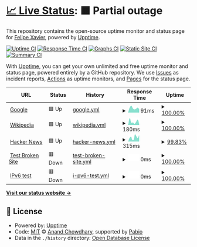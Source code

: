# [📈 Live Status](https://demo.upptime.js.org): <!--live status--> **🟧 Partial outage**

This repository contains the open-source uptime monitor and status page for [Felipe Xavier](https://demo.upptime.js.org), powered by [Upptime](https://github.com/upptime/upptime).

[![Uptime CI](https://github.com/fxaviers/server/workflows/Uptime%20CI/badge.svg)](https://github.com/fxaviers/server/actions?query=workflow%3A%22Uptime+CI%22)
[![Response Time CI](https://github.com/fxaviers/server/workflows/Response%20Time%20CI/badge.svg)](https://github.com/fxaviers/server/actions?query=workflow%3A%22Response+Time+CI%22)
[![Graphs CI](https://github.com/fxaviers/server/workflows/Graphs%20CI/badge.svg)](https://github.com/fxaviers/server/actions?query=workflow%3A%22Graphs+CI%22)
[![Static Site CI](https://github.com/fxaviers/server/workflows/Static%20Site%20CI/badge.svg)](https://github.com/fxaviers/server/actions?query=workflow%3A%22Static+Site+CI%22)
[![Summary CI](https://github.com/fxaviers/server/workflows/Summary%20CI/badge.svg)](https://github.com/fxaviers/server/actions?query=workflow%3A%22Summary+CI%22)

With [Upptime](https://upptime.js.org), you can get your own unlimited and free uptime monitor and status page, powered entirely by a GitHub repository. We use [Issues](https://github.com/fxaviers/server/issues) as incident reports, [Actions](https://github.com/fxaviers/server/actions) as uptime monitors, and [Pages](https://demo.upptime.js.org) for the status page.

<!--start: status pages-->
<!-- This summary is generated by Upptime (https://github.com/upptime/upptime) -->
<!-- Do not edit this manually, your changes will be overwritten -->
<!-- prettier-ignore -->
| URL | Status | History | Response Time | Uptime |
| --- | ------ | ------- | ------------- | ------ |
| <img alt="" src="https://icons.duckduckgo.com/ip3/www.google.com.ico" height="13"> [Google](https://www.google.com) | 🟩 Up | [google.yml](https://github.com/fxaviers/server/commits/HEAD/history/google.yml) | <details><summary><img alt="Response time graph" src="./graphs/google/response-time-week.png" height="20"> 91ms</summary><br><a href="https://fxaviers.github.io/server/history/google"><img alt="Response time 97" src="https://img.shields.io/endpoint?url=https%3A%2F%2Fraw.githubusercontent.com%2Ffxaviers%2Fserver%2FHEAD%2Fapi%2Fgoogle%2Fresponse-time.json"></a><br><a href="https://fxaviers.github.io/server/history/google"><img alt="24-hour response time 78" src="https://img.shields.io/endpoint?url=https%3A%2F%2Fraw.githubusercontent.com%2Ffxaviers%2Fserver%2FHEAD%2Fapi%2Fgoogle%2Fresponse-time-day.json"></a><br><a href="https://fxaviers.github.io/server/history/google"><img alt="7-day response time 91" src="https://img.shields.io/endpoint?url=https%3A%2F%2Fraw.githubusercontent.com%2Ffxaviers%2Fserver%2FHEAD%2Fapi%2Fgoogle%2Fresponse-time-week.json"></a><br><a href="https://fxaviers.github.io/server/history/google"><img alt="30-day response time 97" src="https://img.shields.io/endpoint?url=https%3A%2F%2Fraw.githubusercontent.com%2Ffxaviers%2Fserver%2FHEAD%2Fapi%2Fgoogle%2Fresponse-time-month.json"></a><br><a href="https://fxaviers.github.io/server/history/google"><img alt="1-year response time 97" src="https://img.shields.io/endpoint?url=https%3A%2F%2Fraw.githubusercontent.com%2Ffxaviers%2Fserver%2FHEAD%2Fapi%2Fgoogle%2Fresponse-time-year.json"></a></details> | <details><summary><a href="https://fxaviers.github.io/server/history/google">100.00%</a></summary><a href="https://fxaviers.github.io/server/history/google"><img alt="All-time uptime 100.00%" src="https://img.shields.io/endpoint?url=https%3A%2F%2Fraw.githubusercontent.com%2Ffxaviers%2Fserver%2FHEAD%2Fapi%2Fgoogle%2Fuptime.json"></a><br><a href="https://fxaviers.github.io/server/history/google"><img alt="24-hour uptime 100.00%" src="https://img.shields.io/endpoint?url=https%3A%2F%2Fraw.githubusercontent.com%2Ffxaviers%2Fserver%2FHEAD%2Fapi%2Fgoogle%2Fuptime-day.json"></a><br><a href="https://fxaviers.github.io/server/history/google"><img alt="7-day uptime 100.00%" src="https://img.shields.io/endpoint?url=https%3A%2F%2Fraw.githubusercontent.com%2Ffxaviers%2Fserver%2FHEAD%2Fapi%2Fgoogle%2Fuptime-week.json"></a><br><a href="https://fxaviers.github.io/server/history/google"><img alt="30-day uptime 100.00%" src="https://img.shields.io/endpoint?url=https%3A%2F%2Fraw.githubusercontent.com%2Ffxaviers%2Fserver%2FHEAD%2Fapi%2Fgoogle%2Fuptime-month.json"></a><br><a href="https://fxaviers.github.io/server/history/google"><img alt="1-year uptime 100.00%" src="https://img.shields.io/endpoint?url=https%3A%2F%2Fraw.githubusercontent.com%2Ffxaviers%2Fserver%2FHEAD%2Fapi%2Fgoogle%2Fuptime-year.json"></a></details>
| <img alt="" src="https://icons.duckduckgo.com/ip3/en.wikipedia.org.ico" height="13"> [Wikipedia](https://en.wikipedia.org) | 🟩 Up | [wikipedia.yml](https://github.com/fxaviers/server/commits/HEAD/history/wikipedia.yml) | <details><summary><img alt="Response time graph" src="./graphs/wikipedia/response-time-week.png" height="20"> 180ms</summary><br><a href="https://fxaviers.github.io/server/history/wikipedia"><img alt="Response time 230" src="https://img.shields.io/endpoint?url=https%3A%2F%2Fraw.githubusercontent.com%2Ffxaviers%2Fserver%2FHEAD%2Fapi%2Fwikipedia%2Fresponse-time.json"></a><br><a href="https://fxaviers.github.io/server/history/wikipedia"><img alt="24-hour response time 70" src="https://img.shields.io/endpoint?url=https%3A%2F%2Fraw.githubusercontent.com%2Ffxaviers%2Fserver%2FHEAD%2Fapi%2Fwikipedia%2Fresponse-time-day.json"></a><br><a href="https://fxaviers.github.io/server/history/wikipedia"><img alt="7-day response time 180" src="https://img.shields.io/endpoint?url=https%3A%2F%2Fraw.githubusercontent.com%2Ffxaviers%2Fserver%2FHEAD%2Fapi%2Fwikipedia%2Fresponse-time-week.json"></a><br><a href="https://fxaviers.github.io/server/history/wikipedia"><img alt="30-day response time 230" src="https://img.shields.io/endpoint?url=https%3A%2F%2Fraw.githubusercontent.com%2Ffxaviers%2Fserver%2FHEAD%2Fapi%2Fwikipedia%2Fresponse-time-month.json"></a><br><a href="https://fxaviers.github.io/server/history/wikipedia"><img alt="1-year response time 230" src="https://img.shields.io/endpoint?url=https%3A%2F%2Fraw.githubusercontent.com%2Ffxaviers%2Fserver%2FHEAD%2Fapi%2Fwikipedia%2Fresponse-time-year.json"></a></details> | <details><summary><a href="https://fxaviers.github.io/server/history/wikipedia">100.00%</a></summary><a href="https://fxaviers.github.io/server/history/wikipedia"><img alt="All-time uptime 100.00%" src="https://img.shields.io/endpoint?url=https%3A%2F%2Fraw.githubusercontent.com%2Ffxaviers%2Fserver%2FHEAD%2Fapi%2Fwikipedia%2Fuptime.json"></a><br><a href="https://fxaviers.github.io/server/history/wikipedia"><img alt="24-hour uptime 100.00%" src="https://img.shields.io/endpoint?url=https%3A%2F%2Fraw.githubusercontent.com%2Ffxaviers%2Fserver%2FHEAD%2Fapi%2Fwikipedia%2Fuptime-day.json"></a><br><a href="https://fxaviers.github.io/server/history/wikipedia"><img alt="7-day uptime 100.00%" src="https://img.shields.io/endpoint?url=https%3A%2F%2Fraw.githubusercontent.com%2Ffxaviers%2Fserver%2FHEAD%2Fapi%2Fwikipedia%2Fuptime-week.json"></a><br><a href="https://fxaviers.github.io/server/history/wikipedia"><img alt="30-day uptime 100.00%" src="https://img.shields.io/endpoint?url=https%3A%2F%2Fraw.githubusercontent.com%2Ffxaviers%2Fserver%2FHEAD%2Fapi%2Fwikipedia%2Fuptime-month.json"></a><br><a href="https://fxaviers.github.io/server/history/wikipedia"><img alt="1-year uptime 100.00%" src="https://img.shields.io/endpoint?url=https%3A%2F%2Fraw.githubusercontent.com%2Ffxaviers%2Fserver%2FHEAD%2Fapi%2Fwikipedia%2Fuptime-year.json"></a></details>
| <img alt="" src="https://icons.duckduckgo.com/ip3/news.ycombinator.com.ico" height="13"> [Hacker News](https://news.ycombinator.com) | 🟩 Up | [hacker-news.yml](https://github.com/fxaviers/server/commits/HEAD/history/hacker-news.yml) | <details><summary><img alt="Response time graph" src="./graphs/hacker-news/response-time-week.png" height="20"> 315ms</summary><br><a href="https://fxaviers.github.io/server/history/hacker-news"><img alt="Response time 307" src="https://img.shields.io/endpoint?url=https%3A%2F%2Fraw.githubusercontent.com%2Ffxaviers%2Fserver%2FHEAD%2Fapi%2Fhacker-news%2Fresponse-time.json"></a><br><a href="https://fxaviers.github.io/server/history/hacker-news"><img alt="24-hour response time 508" src="https://img.shields.io/endpoint?url=https%3A%2F%2Fraw.githubusercontent.com%2Ffxaviers%2Fserver%2FHEAD%2Fapi%2Fhacker-news%2Fresponse-time-day.json"></a><br><a href="https://fxaviers.github.io/server/history/hacker-news"><img alt="7-day response time 315" src="https://img.shields.io/endpoint?url=https%3A%2F%2Fraw.githubusercontent.com%2Ffxaviers%2Fserver%2FHEAD%2Fapi%2Fhacker-news%2Fresponse-time-week.json"></a><br><a href="https://fxaviers.github.io/server/history/hacker-news"><img alt="30-day response time 307" src="https://img.shields.io/endpoint?url=https%3A%2F%2Fraw.githubusercontent.com%2Ffxaviers%2Fserver%2FHEAD%2Fapi%2Fhacker-news%2Fresponse-time-month.json"></a><br><a href="https://fxaviers.github.io/server/history/hacker-news"><img alt="1-year response time 307" src="https://img.shields.io/endpoint?url=https%3A%2F%2Fraw.githubusercontent.com%2Ffxaviers%2Fserver%2FHEAD%2Fapi%2Fhacker-news%2Fresponse-time-year.json"></a></details> | <details><summary><a href="https://fxaviers.github.io/server/history/hacker-news">99.83%</a></summary><a href="https://fxaviers.github.io/server/history/hacker-news"><img alt="All-time uptime 100.00%" src="https://img.shields.io/endpoint?url=https%3A%2F%2Fraw.githubusercontent.com%2Ffxaviers%2Fserver%2FHEAD%2Fapi%2Fhacker-news%2Fuptime.json"></a><br><a href="https://fxaviers.github.io/server/history/hacker-news"><img alt="24-hour uptime 100.00%" src="https://img.shields.io/endpoint?url=https%3A%2F%2Fraw.githubusercontent.com%2Ffxaviers%2Fserver%2FHEAD%2Fapi%2Fhacker-news%2Fuptime-day.json"></a><br><a href="https://fxaviers.github.io/server/history/hacker-news"><img alt="7-day uptime 99.83%" src="https://img.shields.io/endpoint?url=https%3A%2F%2Fraw.githubusercontent.com%2Ffxaviers%2Fserver%2FHEAD%2Fapi%2Fhacker-news%2Fuptime-week.json"></a><br><a href="https://fxaviers.github.io/server/history/hacker-news"><img alt="30-day uptime 99.96%" src="https://img.shields.io/endpoint?url=https%3A%2F%2Fraw.githubusercontent.com%2Ffxaviers%2Fserver%2FHEAD%2Fapi%2Fhacker-news%2Fuptime-month.json"></a><br><a href="https://fxaviers.github.io/server/history/hacker-news"><img alt="1-year uptime 100.00%" src="https://img.shields.io/endpoint?url=https%3A%2F%2Fraw.githubusercontent.com%2Ffxaviers%2Fserver%2FHEAD%2Fapi%2Fhacker-news%2Fuptime-year.json"></a></details>
| <img alt="" src="https://icons.duckduckgo.com/ip3/thissitedoesnotexist.koj.co.ico" height="13"> [Test Broken Site](https://thissitedoesnotexist.koj.co) | 🟥 Down | [test-broken-site.yml](https://github.com/fxaviers/server/commits/HEAD/history/test-broken-site.yml) | <details><summary><img alt="Response time graph" src="./graphs/test-broken-site/response-time-week.png" height="20"> 0ms</summary><br><a href="https://fxaviers.github.io/server/history/test-broken-site"><img alt="Response time 0" src="https://img.shields.io/endpoint?url=https%3A%2F%2Fraw.githubusercontent.com%2Ffxaviers%2Fserver%2FHEAD%2Fapi%2Ftest-broken-site%2Fresponse-time.json"></a><br><a href="https://fxaviers.github.io/server/history/test-broken-site"><img alt="24-hour response time 0" src="https://img.shields.io/endpoint?url=https%3A%2F%2Fraw.githubusercontent.com%2Ffxaviers%2Fserver%2FHEAD%2Fapi%2Ftest-broken-site%2Fresponse-time-day.json"></a><br><a href="https://fxaviers.github.io/server/history/test-broken-site"><img alt="7-day response time 0" src="https://img.shields.io/endpoint?url=https%3A%2F%2Fraw.githubusercontent.com%2Ffxaviers%2Fserver%2FHEAD%2Fapi%2Ftest-broken-site%2Fresponse-time-week.json"></a><br><a href="https://fxaviers.github.io/server/history/test-broken-site"><img alt="30-day response time 0" src="https://img.shields.io/endpoint?url=https%3A%2F%2Fraw.githubusercontent.com%2Ffxaviers%2Fserver%2FHEAD%2Fapi%2Ftest-broken-site%2Fresponse-time-month.json"></a><br><a href="https://fxaviers.github.io/server/history/test-broken-site"><img alt="1-year response time 0" src="https://img.shields.io/endpoint?url=https%3A%2F%2Fraw.githubusercontent.com%2Ffxaviers%2Fserver%2FHEAD%2Fapi%2Ftest-broken-site%2Fresponse-time-year.json"></a></details> | <details><summary><a href="https://fxaviers.github.io/server/history/test-broken-site">100.00%</a></summary><a href="https://fxaviers.github.io/server/history/test-broken-site"><img alt="All-time uptime 100.00%" src="https://img.shields.io/endpoint?url=https%3A%2F%2Fraw.githubusercontent.com%2Ffxaviers%2Fserver%2FHEAD%2Fapi%2Ftest-broken-site%2Fuptime.json"></a><br><a href="https://fxaviers.github.io/server/history/test-broken-site"><img alt="24-hour uptime 100.00%" src="https://img.shields.io/endpoint?url=https%3A%2F%2Fraw.githubusercontent.com%2Ffxaviers%2Fserver%2FHEAD%2Fapi%2Ftest-broken-site%2Fuptime-day.json"></a><br><a href="https://fxaviers.github.io/server/history/test-broken-site"><img alt="7-day uptime 100.00%" src="https://img.shields.io/endpoint?url=https%3A%2F%2Fraw.githubusercontent.com%2Ffxaviers%2Fserver%2FHEAD%2Fapi%2Ftest-broken-site%2Fuptime-week.json"></a><br><a href="https://fxaviers.github.io/server/history/test-broken-site"><img alt="30-day uptime 100.00%" src="https://img.shields.io/endpoint?url=https%3A%2F%2Fraw.githubusercontent.com%2Ffxaviers%2Fserver%2FHEAD%2Fapi%2Ftest-broken-site%2Fuptime-month.json"></a><br><a href="https://fxaviers.github.io/server/history/test-broken-site"><img alt="1-year uptime 100.00%" src="https://img.shields.io/endpoint?url=https%3A%2F%2Fraw.githubusercontent.com%2Ffxaviers%2Fserver%2FHEAD%2Fapi%2Ftest-broken-site%2Fuptime-year.json"></a></details>
| <img alt="" src="https://icons.duckduckgo.com/ip3/null.ico" height="13"> [IPv6 test](forwardemail.net) | 🟥 Down | [i-pv6-test.yml](https://github.com/fxaviers/server/commits/HEAD/history/i-pv6-test.yml) | <details><summary><img alt="Response time graph" src="./graphs/i-pv6-test/response-time-week.png" height="20"> 0ms</summary><br><a href="https://fxaviers.github.io/server/history/i-pv6-test"><img alt="Response time 0" src="https://img.shields.io/endpoint?url=https%3A%2F%2Fraw.githubusercontent.com%2Ffxaviers%2Fserver%2FHEAD%2Fapi%2Fi-pv6-test%2Fresponse-time.json"></a><br><a href="https://fxaviers.github.io/server/history/i-pv6-test"><img alt="24-hour response time 0" src="https://img.shields.io/endpoint?url=https%3A%2F%2Fraw.githubusercontent.com%2Ffxaviers%2Fserver%2FHEAD%2Fapi%2Fi-pv6-test%2Fresponse-time-day.json"></a><br><a href="https://fxaviers.github.io/server/history/i-pv6-test"><img alt="7-day response time 0" src="https://img.shields.io/endpoint?url=https%3A%2F%2Fraw.githubusercontent.com%2Ffxaviers%2Fserver%2FHEAD%2Fapi%2Fi-pv6-test%2Fresponse-time-week.json"></a><br><a href="https://fxaviers.github.io/server/history/i-pv6-test"><img alt="30-day response time 0" src="https://img.shields.io/endpoint?url=https%3A%2F%2Fraw.githubusercontent.com%2Ffxaviers%2Fserver%2FHEAD%2Fapi%2Fi-pv6-test%2Fresponse-time-month.json"></a><br><a href="https://fxaviers.github.io/server/history/i-pv6-test"><img alt="1-year response time 0" src="https://img.shields.io/endpoint?url=https%3A%2F%2Fraw.githubusercontent.com%2Ffxaviers%2Fserver%2FHEAD%2Fapi%2Fi-pv6-test%2Fresponse-time-year.json"></a></details> | <details><summary><a href="https://fxaviers.github.io/server/history/i-pv6-test">100.00%</a></summary><a href="https://fxaviers.github.io/server/history/i-pv6-test"><img alt="All-time uptime 100.00%" src="https://img.shields.io/endpoint?url=https%3A%2F%2Fraw.githubusercontent.com%2Ffxaviers%2Fserver%2FHEAD%2Fapi%2Fi-pv6-test%2Fuptime.json"></a><br><a href="https://fxaviers.github.io/server/history/i-pv6-test"><img alt="24-hour uptime 100.00%" src="https://img.shields.io/endpoint?url=https%3A%2F%2Fraw.githubusercontent.com%2Ffxaviers%2Fserver%2FHEAD%2Fapi%2Fi-pv6-test%2Fuptime-day.json"></a><br><a href="https://fxaviers.github.io/server/history/i-pv6-test"><img alt="7-day uptime 100.00%" src="https://img.shields.io/endpoint?url=https%3A%2F%2Fraw.githubusercontent.com%2Ffxaviers%2Fserver%2FHEAD%2Fapi%2Fi-pv6-test%2Fuptime-week.json"></a><br><a href="https://fxaviers.github.io/server/history/i-pv6-test"><img alt="30-day uptime 100.00%" src="https://img.shields.io/endpoint?url=https%3A%2F%2Fraw.githubusercontent.com%2Ffxaviers%2Fserver%2FHEAD%2Fapi%2Fi-pv6-test%2Fuptime-month.json"></a><br><a href="https://fxaviers.github.io/server/history/i-pv6-test"><img alt="1-year uptime 100.00%" src="https://img.shields.io/endpoint?url=https%3A%2F%2Fraw.githubusercontent.com%2Ffxaviers%2Fserver%2FHEAD%2Fapi%2Fi-pv6-test%2Fuptime-year.json"></a></details>

<!--end: status pages-->

[**Visit our status website →**](https://demo.upptime.js.org)

## 📄 License

- Powered by: [Upptime](https://github.com/upptime/upptime)
- Code: [MIT](./LICENSE) © [Anand Chowdhary](https://anandchowdhary.com), supported by [Pabio](https://pabio.com)
- Data in the `./history` directory: [Open Database License](https://opendatacommons.org/licenses/odbl/1-0/)
